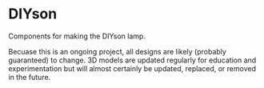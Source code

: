# DIYson
Components for making the DIYson lamp.

Becuase this is an ongoing project, all designs are likely (probably guaranteed) to change. 3D models are updated regularly for education and experimentation but will almost certainly be updated, replaced, or removed in the future.

